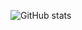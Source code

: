 ![GitHub stats](https://github-readme-stats-melody-lins-projects.vercel.app/api?username=Melody-Lin&show_icons=true&theme=react&bg_color=00000000&rank_icon=github)
